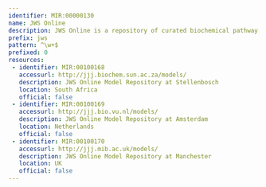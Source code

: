 ```yaml
---
identifier: MIR:00000130
name: JWS Online
description: JWS Online is a repository of curated biochemical pathway models, and additionally provides the ability to run simulations of these models in a web browser.
prefix: jws
pattern: ^\w+$
prefixed: 0
resources:
 - identifier: MIR:00100168
   accessurl: http://jjj.biochem.sun.ac.za/models/
   description: JWS Online Model Repository at Stellenbosch
   location: South Africa
   official: false
 - identifier: MIR:00100169
   accessurl: http://jjj.bio.vu.nl/models/
   description: JWS Online Model Repository at Amsterdam
   location: Netherlands
   official: false
 - identifier: MIR:00100170
   accessurl: http://jjj.mib.ac.uk/models/
   description: JWS Online Model Repository at Manchester
   location: UK
   official: false
---
```

